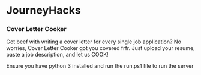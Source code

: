 # JourneyHacks

### Cover Letter Cooker

Got beef with writing a cover letter for every single job application? No worries, Cover Letter Cooker got you covered frfr. Just upload your resume, paste a job description, and let us COOK!

Ensure you have python 3 installed and run the run.ps1 file to run the server
